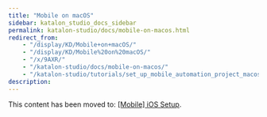```yaml
---
title: "Mobile on macOS" 
sidebar: katalon_studio_docs_sidebar
permalink: katalon-studio/docs/mobile-on-macos.html 
redirect_from:
    - "/display/KD/Mobile+on+macOS/"
    - "/display/KD/Mobile%20on%20macOS/"
    - "/x/9AXR/"
    - "/katalon-studio/docs/mobile-on-macos/"
    - "/katalon-studio/tutorials/set_up_mobile_automation_project_macos.html"
description: 
---
```


This content has been moved to: [[Mobile] iOS Setup](https://docs.katalon.com/katalon-studio/tutorials/mobile-ios-setup.html).

